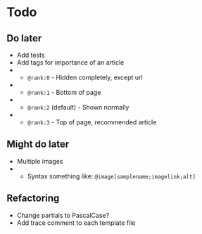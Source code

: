# Todo

<!-- ## Important -->

## Do later

- Add tests
- Add tags for importance of an article
- - `@rank:0` - Hidden completely, except url
- - `@rank:1` - Bottom of page
- - `@rank:2` (default) - Shown normally
- - `@rank:3` - Top of page, recommended article

## Might do later

- Multiple images
- - Syntax something like: `@image[samplename;imagelink;alt]`

## Refactoring

- Change partials to PascalCase?
- Add trace comment to each template file
